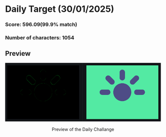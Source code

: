 # **Daily Target (30/01/2025)**

  

### Score: 596.09(99.9% match)
### Number of characters: 1054

## Preview

<div style="text-align: center;">

![Target Preview](target.png)

<p>Preview of the Daily Challange</p>

</div>

